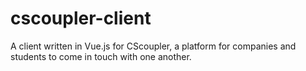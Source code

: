 # cscoupler-client

A client written in Vue.js for CScoupler, a platform for companies and students to come in touch with one another.